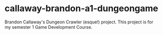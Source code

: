 # callaway-brandon-a1-dungeongame
Brandon Callaway's Dungeon Crawler (esque!) project. This project is for my semester 1 Game Development Course.
